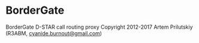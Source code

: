 # BorderGate
  BorderGate D-STAR call routing proxy
  Copyright 2012-2017 Artem Prilutskiy (R3ABM, cyanide.burnout@gmail.com)

  
